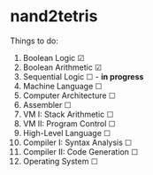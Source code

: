 # nand2tetris

Things to do:
1. Boolean Logic &#9745;
2. Boolean Arithmetic &#9745;
3. Sequential Logic &#9744; - **in progress**
4. Machine Language &#9744;
5. Computer Architecture &#9744;
6. Assembler &#9744;
7. VM I: Stack Arithmetic &#9744;
8. VM II: Program Control &#9744;
9. High-Level Language &#9744;
10. Compiler I: Syntax Analysis &#9744;
11. Compiler II: Code Generation &#9744;
12. Operating System &#9744;
